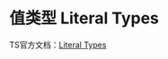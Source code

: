 # 值类型 Literal Types



















TS官方文档：[Literal Types](https://www.typescriptlang.org/docs/handbook/2/everyday-types.html#literal-types)